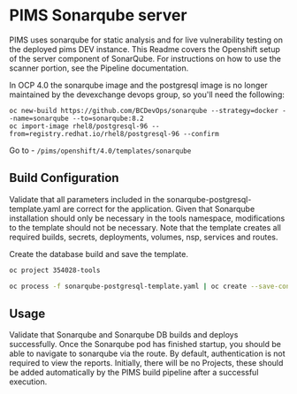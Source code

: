 # PIMS Sonarqube server

PIMS uses sonarqube for static analysis and for live vulnerability testing on the deployed pims DEV instance. This Readme covers the Openshift setup of the server component of SonarQube. For instructions on how to use the scanner portion, see the Pipeline documentation.

In OCP 4.0 the sonarqube image and the postgresql image is no longer maintained by the devexchange devops group, so you'll need the following:

```
oc new-build https://github.com/BCDevOps/sonarqube --strategy=docker --name=sonarqube --to=sonarqube:8.2
oc import-image rhel8/postgresql-96 --from=registry.redhat.io/rhel8/postgresql-96 --confirm
```

Go to - `/pims/openshift/4.0/templates/sonarqube`

## Build Configuration

Validate that all parameters included in the sonarqube-postgresql-template.yaml are correct for the application.
Given that Sonarqube installation should only be necessary in the tools namespace, modifications to the template should not be necessary.
Note that the template creates all required builds, secrets, deployments, volumes, nsp, services and routes.

Create the database build and save the template.

```bash
oc project 354028-tools

oc process -f sonarqube-postgresql-template.yaml | oc create --save-config=true -f -
```

## Usage

Validate that Sonarqube and Sonarqube DB builds and deploys successfully. Once the Sonarqube pod has finished startup, you should be able to navigate to sonarqube via the route. By default, authentication is not required to view the reports. Initially, there will be no Projects, these should be added automatically by the PIMS build pipeline after a successful execution.
